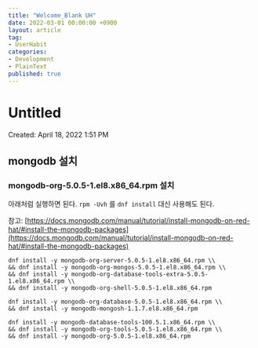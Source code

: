 ```yaml
---
title: "Welcome_Blank UH"
date: 2022-03-01 00:00:00 +0900
layout: article
tag: 
- UserHabit
categories: 
- Development
- PlainText
published: true
---
```


# Untitled

Created: April 18, 2022 1:51 PM

## mongodb 설치

### mongodb-org-5.0.5-1.el8.x86_64.rpm 설치

아래처럼 실행하면 된다. `rpm -Uvh` 를 `dnf install` 대신 사용해도 된다.

참고: [https://docs.mongodb.com/manual/tutorial/install-mongodb-on-red-hat/#install-the-mongodb-packages](https://docs.mongodb.com/manual/tutorial/install-mongodb-on-red-hat/#install-the-mongodb-packages)

```
dnf install -y mongodb-org-server-5.0.5-1.el8.x86_64.rpm \\
&& dnf install -y mongodb-org-mongos-5.0.5-1.el8.x86_64.rpm \\
&& dnf install -y mongodb-org-database-tools-extra-5.0.5-1.el8.x86_64.rpm \\
&& dnf install -y mongodb-org-shell-5.0.5-1.el8.x86_64.rpm

dnf install -y mongodb-org-database-5.0.5-1.el8.x86_64.rpm \\
&& dnf install -y mongodb-mongosh-1.1.7.el8.x86_64.rpm

dnf install -y mongodb-database-tools-100.5.1.x86_64.rpm \\
&& dnf install -y mongodb-org-tools-5.0.5-1.el8.x86_64.rpm \\
&& dnf install -y mongodb-org-5.0.5-1.el8.x86_64.rpm

```